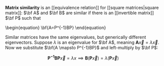 **Matrix similarity** is an [[equivalence relation]] for [[square matrices|square matrix]]: $\bf A$ and $\bf B$ are similar if there is an [[invertible matrix]] $\bf P$ such that

\begin{equation}
\bf{A=P^{-1}BP}
\end{equation}

Similar matrices have the same eigenvalues, but generically different eigenvectors. Suppose $\lambda$ is an eigenvalue for $\bf A$, meaning $\mathbf{A}\vec{x} = \lambda \vec{x}$. Now we substitute $\bf{A \mapsto P^{-1}BP}$ and left-multiply by $\bf P$:

$$
\mathbf{P^{-1} B P} \vec{x} = \lambda x \implies \mathbf{B}(\mathbf{P}\vec{x}) = \lambda (\mathbf{P}\vec{x})
$$